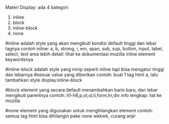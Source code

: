 Materi Display:
ada 4 kategori
1. inline
2. block
3. inline-block
4. none

#inline adalah style yang akan mengikuti kondisi default tinggi dan lebar tagnya
contoh inline: a, b, strong, i, em, span, sub, sup, button, input, label, select, text area
lebih detail: lihat ke dokumentasi mozilla inline element keywordsnya

#inline-block adalah style yang mirip seperti inline tapi bisa mengatur tinggi dan lebarnya
#sesuai value yang diberikan
contoh: buat 1 tag html a, lalu tambahkan style display:inline-block

#block element yang secara default menambahkan baris baru, dan lebar mengikuti parentnya
contoh: h1-h6,p,ol,ul,li,form,hr,div
info lengkap: liat ke mozilla

#none element yang digunakan untuk menghilangkan element
contoh: semua tag html bisa dihilangin pake none wkkwk, curang anjir